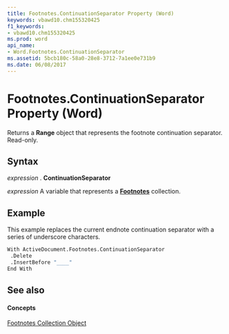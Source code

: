 ```yaml
---
title: Footnotes.ContinuationSeparator Property (Word)
keywords: vbawd10.chm155320425
f1_keywords:
- vbawd10.chm155320425
ms.prod: word
api_name:
- Word.Footnotes.ContinuationSeparator
ms.assetid: 5bcb180c-58a0-28e8-3712-7a1ee0e731b9
ms.date: 06/08/2017
---
```



# Footnotes.ContinuationSeparator Property (Word)

Returns a  **Range** object that represents the footnote continuation separator. Read-only.


## Syntax

 _expression_ . **ContinuationSeparator**

 _expression_ A variable that represents a **[Footnotes](Word.footnotes.md)** collection.


## Example

This example replaces the current endnote continuation separator with a series of underscore characters.


```vb
With ActiveDocument.Footnotes.ContinuationSeparator 
 .Delete 
 .InsertBefore "____" 
End With
```


## See also


#### Concepts


[Footnotes Collection Object](Word.footnotes.md)

